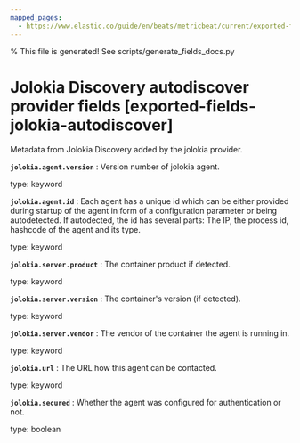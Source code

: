 ```yaml
---
mapped_pages:
  - https://www.elastic.co/guide/en/beats/metricbeat/current/exported-fields-jolokia-autodiscover.html
---
```


% This file is generated! See scripts/generate_fields_docs.py

# Jolokia Discovery autodiscover provider fields [exported-fields-jolokia-autodiscover]

Metadata from Jolokia Discovery added by the jolokia provider.

**`jolokia.agent.version`**
:   Version number of jolokia agent.

type: keyword


**`jolokia.agent.id`**
:   Each agent has a unique id which can be either provided during startup of the agent in form of a configuration parameter or being autodetected. If autodected, the id has several parts: The IP, the process id, hashcode of the agent and its type.

type: keyword


**`jolokia.server.product`**
:   The container product if detected.

type: keyword


**`jolokia.server.version`**
:   The container's version (if detected).

type: keyword


**`jolokia.server.vendor`**
:   The vendor of the container the agent is running in.

type: keyword


**`jolokia.url`**
:   The URL how this agent can be contacted.

type: keyword


**`jolokia.secured`**
:   Whether the agent was configured for authentication or not.

type: boolean


